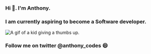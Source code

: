 ### Hi 👋. I'm Anthony.
### I am currently aspiring to become a Software developer.
![A gif of a kid giving a thumbs up.](https://media.giphy.com/media/111ebonMs90YLu/giphy.gif)
### Follow me on twitter @anthony_codes 😄

<!--
**anthonygilbertt/anthonygilbertt** is a ✨ _special_ ✨ repository because its `README.md` (this file) appears on your GitHub profile.

Here are some ideas to get you started:

- 🔭 I’m currently working on ...
- 🌱 I’m currently learning ...
- 👯 I’m looking to collaborate on ...
- 🤔 I’m looking for help with ...
- 💬 Ask me about ...
- 📫 How to reach me: ...
- 😄 Pronouns: ...
- ⚡ Fun fact: ...
-->
